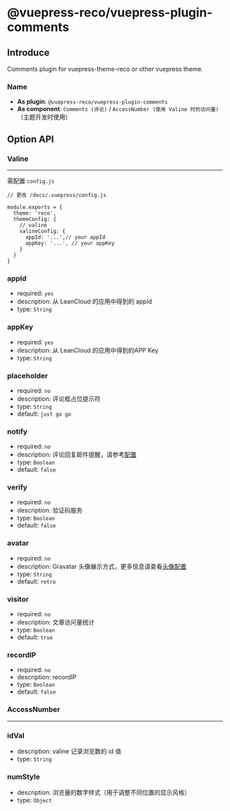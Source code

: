 # @vuepress-reco/vuepress-plugin-comments

## Introduce

Comments plugin for vuepress-theme-reco or other vuepress theme.

### Name

- **As plugin**: `@vuepress-reco/vuepress-plugin-comments`
- **As component**: `Comments (评论)` / `AccessNumber (使用 Valine 时的访问量)`（主题开发时使用）

## Option API

### Valine

---

需配置 `config.js`

```javscript
// 更改 /docs/.vuepress/config.js

module.exports = {
  theme: 'reco',
  themeConfig: {
    // valine
    valineConfig: {
      appId: '...',// your appId
      appKey: '...', // your appKey
    }
  }  
}
```

### appId

- required: `yes`
- description: 从 LeanCloud 的应用中得到的 appId
- type: `String`

### appKey

- required: `yes`
- description: 从 LeanCloud 的应用中得到的APP Key
- type: `String`

### placeholder

- required: `no`
- description: 评论框占位提示符
- type: `String`
- default: `just go go`

### notify

- required: `no`
- description: 评论回复邮件提醒，请参考[配置](https://github.com/xCss/Valine/wiki/Valine-%E8%AF%84%E8%AE%BA%E7%B3%BB%E7%BB%9F%E4%B8%AD%E7%9A%84%E9%82%AE%E4%BB%B6%E6%8F%90%E9%86%92%E8%AE%BE%E7%BD%AE)
- type: `Boolean`
- default: `false`

### verify

- required: `no`
- description: 验证码服务
- type: `Boolean`
- default: `false`

### avatar

- required: `no`
- description: Gravatar 头像展示方式，更多信息请查看[头像配置](https://valine.js.org/avatar.html)
- type: `String`
- default: `retro`

### visitor

- required: `no`
- description: 文章访问量统计
- type: `Boolean`
- default: `true`

### recordIP

- required: `no`
- description: recordIP
- type: `Boolean`
- default: `false`

### AccessNumber

---

### idVal

- description: valine 记录浏览数的 id 值
- type: `String`

### numStyle

- description: 浏览量的数字样式（用于调整不同位置的显示风格）
- type: `Object`


